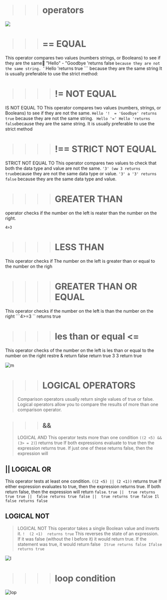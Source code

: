 >>># operators  
![](https://encrypted-tbn0.gstatic.com/images?q=tbn:ANd9GcTj8wcSXRa0OIzITQd_BxRSraOXZ1bVfsjadw&usqp=CAU)

>>># ==     EQUAL 

This operator compares two values ​​(numbers strings, or Booleans) to see if they are the same ّ"Hello" - "Goodbye 'returns false ```because they are not the same string.
```' Hello 'returns true ``` because they are the same string  It is usually preferable to use the strict method:

 >>>># !=   NOT EQUAL

 IS NOT EQUAL TO This operator compares two values ​​(numbers, strings, or Booleans) to see if they are not the same. ``` Hello '!  = 'Goodbye' returns true ``` because they are not the same string. ```  Hello '=' Hello 'returns false ```because they are the same string.  It is usually preferable to use the strict method

 >>>># !== STRICT NOT EQUAL

 STRICT NOT EQUAL TO This operator compares two values ​​to check that both the data type and value are not the same. ``` '3' (ww 3 returns true ```because they are not the same data type or value. ``` '3' a '3' returns false ``` because they are the same data type and value.
 >>>># GREATER THAN
 operator checks if the number on the left is reater than the number on the right.
 ```
 4>3
 ```
 >>>># LESS THAN
 This operator checks if  The number on the left is greater than or equal to the number on the righ
 >>>># GREATER THAN OR EQUAL
This operator checks if the number on the left is than the number on the right
```4>=3 `` returns true 

 >>>>#  les than or equal <=
 This operator checks of the number on the left is les than or equal to the number on the right restre & return false return true 3 3 return true

 ![m](https://cdn.javascripttutorial.net/wp-content/uploads/2016/11/JavaScript-Logical-Operator.png)


 >>># LOGICAL OPERATORS
 > Comparison operators usually return single values ​​of true or false.  Logical operators allow you to compare the results of more than one comparison operator.

 >>>## &&
  > LOGICAL AND This operator tests more than one condition 
  ```((2 <5) && (3> = 2)```) returns true If both expressions evaluate to true then the expression returns true.  If just one of these returns false, then the expression will 
 ## ||   LOGICAL OR

 This operator tests at least one condition. 
 ``` ((2 <5) || (2 <1)) ```
 returns true If either expression evaluates to true, then the expression returns true.  If both return false, then the expression will return ```false```. 
 ``` true ||  true returns true true ||  false returns true false ||  true returns true false Il false returns false ```
 ## LOGICAL NOT

 >LOGICAL NOT This operator takes a single Boolean value and inverts it. ``` !  (2 <1) 
 returns true ```
  This reverses the state of an expression.  If it was false (without the I before it) it would return true.  If the statement was true, it would return false
  ``` Itrue returns false Ifalse returns true```

  ![l](https://cdn.educba.com/academy/wp-content/uploads/2019/10/For-Loop-in-JavaScript.png)


  >>>># loop condition
   ![lop](https://cdn.educba.com/academy/wp-content/uploads/2020/03/nested-loop-in-javascript.jpg)